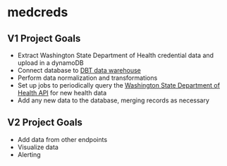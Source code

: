 # medcreds
## V1 Project Goals
- Extract Washington State Department of Health credential data and upload in a dynamoDB 
- Connect database to [DBT data warehouse](https://www.getdbt.com/)
- Perform data normalization and transformations
- Set up jobs to periodically query the [Washington State Department of Health API](https://dev.socrata.com/foundry/data.wa.gov/qxh8-f4bd) for new health data
- Add any new data to the database, merging records as necessary

## V2 Project Goals
- Add data from other endpoints
- Visualize data
- Alerting
